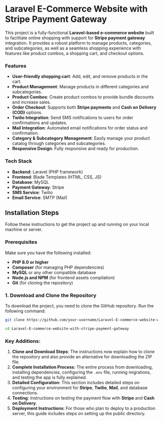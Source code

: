 # Laravel E-Commerce Website with Stripe Payment Gateway

This project is a fully-functional **Laravel-based e-commerce website** built to facilitate online shopping with support for **Stripe payment gateway** integration. It provides a robust platform to manage products, categories, and subcategories, as well as a seamless shopping experience with features like product combos, a shopping cart, and checkout options.

### Features
- **User-friendly shopping cart**: Add, edit, and remove products in the cart.
- **Product Management**: Manage products in different categories and subcategories.
- **Product Combos**: Create product combos to provide bundle discounts and increase sales.
- **Order Checkout**: Supports both **Stripe payments** and **Cash on Delivery (COD)** options.
- **Twilio Integration**: Send SMS notifications to users for order confirmations and updates.
- **Mail Integration**: Automated email notifications for order status and confirmation.
- **Category & Subcategory Management**: Easily manage your product catalog through categories and subcategories.
- **Responsive Design**: Fully responsive and ready for production.

### Tech Stack
- **Backend**: Laravel (PHP framework)
- **Frontend**: Blade Templates (HTML, CSS, JS)
- **Database**: MySQL
- **Payment Gateway**: Stripe
- **SMS Service**: Twilio
- **Email Service**: SMTP (Mail)

## Installation Steps

Follow these instructions to get the project up and running on your local machine or server.

### Prerequisites
Make sure you have the following installed:

- **PHP 8.0 or higher**
- **Composer** (for managing PHP dependencies)
- **MySQL** or any other compatible database
- **Node.js and NPM** (for frontend assets compilation)
- **Git** (for cloning the repository)

### 1. Download and Clone the Repository

To download the project, you need to clone the GitHub repository. Run the following command:

```bash
git clone https://github.com/your-username/Laravel-E-commerce-website-with-stripe-payment-gateway.git
```

```bash
cd Laravel-E-commerce-website-with-stripe-payment-gateway
```

### Key Additions:
1. **Clone and Download Steps**: The instructions now explain how to clone the repository and also provide an alternative for downloading the ZIP file.
2. **Complete Installation Process**: The entire process from downloading, installing dependencies, configuring the `.env` file, running migrations, and testing the app is fully explained.
3. **Detailed Configuration**: This section includes detailed steps on configuring your environment for **Stripe**, **Twilio**, **Mail**, and database connections.
4. **Testing**: Instructions on testing the payment flow with **Stripe** and **Cash on Delivery**.
5. **Deployment Instructions**: For those who plan to deploy to a production server, this guide includes steps on setting up the public directory.


